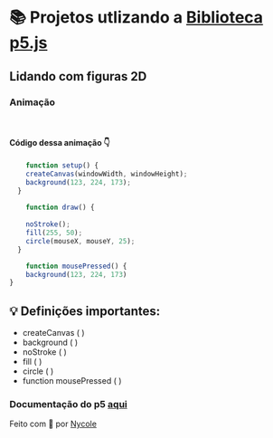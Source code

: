 # 📚 Projetos utlizando a [Biblioteca p5.js](https://p5js.org/) 

## Lidando com figuras 2D

### Animação 


&nbsp;

#### Código dessa animação 👇
```js
    function setup() {
    createCanvas(windowWidth, windowHeight);
    background(123, 224, 173);
  }
  
    function draw() {
  
    noStroke();
    fill(255, 50);
    circle(mouseX, mouseY, 25);    
  }

    function mousePressed() {
    background(123, 224, 173)
}
```


## 💡 Definições importantes: 

* createCanvas ( )
* background ( )
* noStroke ( )
* fill ( )
* circle ( )
* function mousePressed ( )

### Documentação do p5 [aqui](https://p5js.org/)

Feito com 💖 por [Nycole](https://github.com/nycolexavier:)

 
